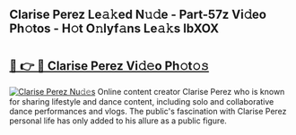 ## Clarise Perez Le𝚊𝚔ed N𝚞𝚍e - Part-57z Vi𝚍eo Ph𝚘tos - H𝚘t O𝚗lyf𝚊ns Le𝚊𝚔s lbXOX

# <h2><a href="http://hf650cu.feru.top/?c=Clarise+Perez">🔗 👉 🔴 Clarise Perez Vi𝚍𝚎o Ph𝚘t𝚘𝚜</a></h2>

[![Clarise Perez Nu𝚍𝚎s](https://i.imgur.com/0TWrTi3.gif)](http://hf650cu.feru.top/?c=Clarise+Perez)
Online content creator Clarise Perez who is known for sharing lifestyle and dance content, including solo and collaborative dance performances and vlogs. The public's fascination with Clarise Perez personal life has only added to his allure as a public figure. 

